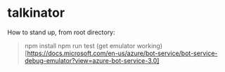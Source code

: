 # talkinator
How to stand up, from root directory:

> npm install
> npm run test
> (get emulator working)[https://docs.microsoft.com/en-us/azure/bot-service/bot-service-debug-emulator?view=azure-bot-service-3.0]